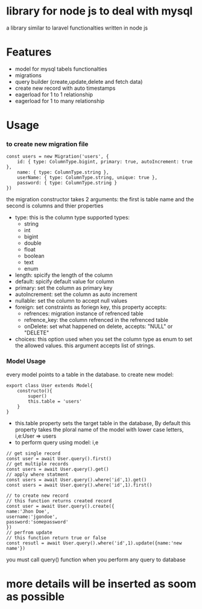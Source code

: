 # library for node js to deal with mysql 
a library similar to laravel functionalties written in node js

# Features
- model for mysql tabels functionalties
- migrations
- query builder (create,update,delete and fetch data)
- create new record with auto timestamps
- eagerload for 1 to 1 relationship
- eagerload for 1 to many relationship

# Usage
### to create new migration file
```
const users = new Migration('users', {
    id: { type: ColumnType.bigint, primary: true, autoIncrement: true },
    name: { type: ColumnType.string },
    userName: { type: ColumnType.string, unique: true },
    password: { type: ColumnType.string }
})
```
the migration constructor takes 2 arguments: the first is table name and the second is columns and thier properties
- type: this is the column type
supported types:
    - string
    - int
    - bigint
    - double
    - float
    - boolean
    - text
    - enum
- length: spicify the length of the column 
- default: spicify default value for column
- primary: set the column as primary key
- autoIncrement: set the column as auto increment
- nullable: set the column to accept null values
- foreign: set constraints as foriegn key, this property accepts:
    - refrences: migration instance of refrenced table
    - refrence_key: the column refrenced in the refrenced table
    - onDelete: set what happened on delete, accepts: "NULL" or "DELETE"
- choices: this option used when you set the column type as enum to set the allowed values. this argument accepts list of strings.

### Model Usage
every model points to a table in the database.
to create new model:
```
export class User extends Model{
    constructo(){
        super()
        this.table = 'users'
    }
}
```
- this.table property sets the target table in the database, By default this property takes the ploral name of the model with lower case letters, i,e:User => users
- to perform query using model: i,e
```
// get single record
const user = await User.query().first()
// get multiple records
const users = await User.query().get()
// apply where statment
const users = await User.query().where('id',1).get()
const users = await User.query().where('id',1).first()

// to create new record
// this function returns created record
const user = await User.query().create({
name:'Jhon Doe',
username:'jgondoe',
password:'somepassword'
})
// perfrom update
// this function return true or false
const resutl = await User.query().where('id',1).update({name:'new name'})
```
you must call query() function when you perform any query to database
# more details will be inserted as soom as possible